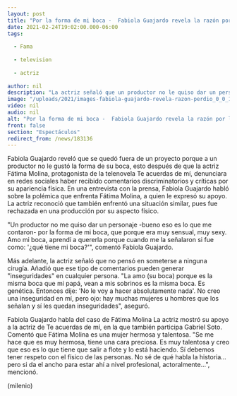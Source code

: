 ```yaml
---
layout: post
title: "Por la forma de mi boca -  Fabiola Guajardo revela la razón por la que perdió un papel"
date: 2021-02-24T19:02:00.000-06:00
tags:
  
  - Fama
  
  - television
  
  - actriz
  
author: nil
description: "La actriz señaló que un productor no le quiso dar un personaje por la forma de su boca; expresó su apoyo a la actriz Fátima Molina. "
image: "/uploads/2021/images-fabiola-guajardo-revela-razon-perdio_0_0_1200_747.jpg"
video: nil
audio: nil
alt: "Por la forma de mi boca -  Fabiola Guajardo revela la razón por la que perdió un papel"
front: false
section: "Espectáculos"
redirect_from: /news/183136
---
```


Fabiola Guajardo reveló que se quedó fuera de un proyecto porque a un productor no le gustó la forma de su boca, esto después de que la actriz Fátima Molina, protagonista de la telenovela Te acuerdas de mí, denunciara en redes sociales haber recibido comentarios discriminatorios y críticas por su apariencia física. En una entrevista con la prensa, Fabiola Guajardo habló sobre la polémica que enfrenta Fátima Molina, a quien le expresó su apoyo. La actriz reconoció que también enfrentó una situación similar, pues fue rechazada en una producción por su aspecto físico.  

"Un productor no me quiso dar un personaje -bueno eso es lo que me contaron- por la forma de mi boca, que porque era muy sensual, muy sexy. Amo mi boca, aprendí a quererla porque cuando me la señalaron si fue como: '¿qué tiene mi boca?'", comentó Fabiola Guajardo.  

Más adelante, la actriz señaló que no pensó en someterse a ninguna cirugía. Añadió que ese tipo de comentarios pueden generar "inseguridades" en cualquier persona.  "La amo (su boca) porque es la misma boca que mi papá, vean a mis sobrinos es la misma boca. Es genética. Entonces dije: 'No le voy a hacer absolutamente nada'. No creo una inseguridad en mí, pero ojo: hay muchas mujeres u hombres que los señalan y sí les quedan inseguridades", aseguró.  

Fabiola Guajardo habla del caso de Fátima Molina La actriz mostró su apoyo a la actriz de Te acuerdas de mí, en la que también participa Gabriel Soto. Comentó que Fátima Molina es una mujer hermosa y talentosa.  "Se me hace que es muy hermosa, tiene una cara preciosa. Es muy talentosa y creo que eso es lo que tiene que salir a flote y lo está haciendo. Sí debemos tener respeto con el físico de las personas. No sé de qué habla la historia... pero si da el ancho para estar ahí a nivel profesional, actoralmente...", mencionó.  

(milenio)
